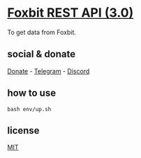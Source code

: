 # [Foxbit REST API (3.0)](https://docs.foxbit.com.br/rest/v3/)

To get data from Foxbit.

## social & donate

[Donate](https://link.mercadopago.com.br/brtmvdl) - [Telegram](https://t.me/+KRmg5MlqgMk0MTg5) - [Discord](https://discord.gg/VUJWb4Yk)

## how to use 

```
bash env/up.sh 
```

## license

[MIT](./LICENSE)
